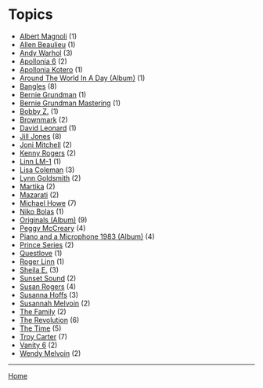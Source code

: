 # Topics

  * [Albert Magnoli](./albert-magnoli/) (1)
  * [Allen Beaulieu](./allen-beaulieu/) (1)
  * [Andy Warhol](./andy-warhol/) (3)
  * [Apollonia 6](./apollonia-6/) (2)
  * [Apollonia Kotero](./apollonia-kotero/) (1)
  * [Around The World In A Day (Album)](./around-the-world-in-a-day-album/) (1)
  * [Bangles](./bangles/) (8)
  * [Bernie Grundman](./bernie-grundman/) (1)
  * [Bernie Grundman Mastering](./bernie-grundman-mastering/) (1)
  * [Bobby Z.](./bobby-z/) (1)
  * [Brownmark](./brownmark/) (2)
  * [David Leonard](./david-leonard/) (1)
  * [Jill Jones](./jill-jones/) (8)
  * [Joni Mitchell](./joni-mitchell/) (2)
  * [Kenny Rogers](./kenny-rogers/) (2)
  * [Linn LM-1](./linn-lm-1/) (1)
  * [Lisa Coleman](./lisa-coleman/) (3)
  * [Lynn Goldsmith](./lynn-goldsmith/) (2)
  * [Martika](./martika/) (2)
  * [Mazarati](./mazarati/) (2)
  * [Michael Howe](./michael-howe/) (7)
  * [Niko Bolas](./niko-bolas/) (1)
  * [Originals (Album)](./originals-album/) (9)
  * [Peggy McCreary](./peggy-mccreary/) (4)
  * [Piano and a Microphone 1983 (Album)](./piano-and-a-microphone-1983-album/) (4)
  * [Prince Series](./prince-series/) (2)
  * [Questlove](./questlove/) (1)
  * [Roger Linn](./roger-linn/) (1)
  * [Sheila E.](./sheila-e/) (3)
  * [Sunset Sound](./sunset-sound/) (2)
  * [Susan Rogers](./susan-rogers/) (4)
  * [Susanna Hoffs](./susanna-hoffs/) (3)
  * [Susannah Melvoin](./susannah-melvoin/) (2)
  * [The Family](./the-family/) (2)
  * [The Revolution](./the-revolution/) (6)
  * [The Time](./the-time/) (5)
  * [Troy Carter](./troy-carter/) (7)
  * [Vanity 6](./vanity-6/) (2)
  * [Wendy Melvoin](./wendy-melvoin/) (2)

----

[Home](../)
